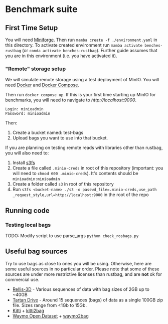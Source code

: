 # Benchmark suite

## First Time Setup
You will need [Miniforge](https://github.com/conda-forge/miniforge?tab=readme-ov-file#download).
Then run `mamba create -f ./environment.yaml` in this directory.
To activate created environment run `mamba activate benches-rustbag` (or `conda activate benches-rustbag`).
Further guide assumes that you are in this environment (i.e. you have activated it).

### "Remote" storage setup
We will simulate remote storage using a test deployment of MinIO.
You will need [Docker](https://docs.docker.com/engine/install/) and [Docker Compose](https://docs.docker.com/compose/install/).

Then run `docker compose up`.
If this is your first time starting up MinIO for benchmarks, you will need to navigate to *http://localhost:9000*.
```
Login: minioadmin
Password: minioadmin
```

Then:

1. Create a bucket named: test-bags
2. Upload bags you want to use into that bucket.

If you are planning on testing remote reads with libraries other than rustbag, you will also need to:

1. Install [s3fs](https://github.com/s3fs-fuse/s3fs-fuse)
1. Create a file called `.minio-creds` in root of this repository (important: you will need to `chmod 600 .minio-creds`). It's contents should be `minioadmin:minioadmin`
1. Create a folder called `s3` in root of this repository
2. Run `s3fs <bucket-name> ./s3 -o passwd_file=.minio-creds,use_path
_request_style,url=http://localhost:9000` in the root of the repo

## Running code

### Testing local bags
TODO: Modify script to use parse_args
`python check_rosbags.py`

## Useful bag sources
Try to use bags as close to ones you will be using. Otherwise, here are some useful sources in no particular order. Please note that some of these sources are under more restrictive licenses than rustbag, and are **not** ok for commercial use.

* [Rellis-3D](https://github.com/unmannedlab/RELLIS-3D) - Various sequences of data with bag sizes of 2GB up to ~40GB
* [Tartan Drive](https://github.com/castacks/tartan_drive) - Around 15 sequences (bags) of data as a single 100GB zip file. Sizes range from <1Gb to 15Gb.
* [Kitti](https://www.cvlibs.net/datasets/kitti/raw_data.php) + [kitti2bag](https://github.com/tomas789/kitti2bag)
* [Waymo Open Dataset](https://waymo.com/open/) + [waymo2bag](https://github.com/yukke42/waymo2bag)
